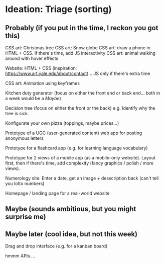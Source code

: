 # Ideation: Triage (sorting)

## Probably (if you put in the time, I reckon you got this)

CSS art: Christmas tree
CSS art: Snow globe
CSS art: draw a phone in HTML + CSS. If there's time, add JS interactivity
CSS art: animal walking around with hover effects

Website: HTML + CSS (inspiration: https://www.art.yale.edu/about/contact)... JS only if there's extra time

CSS art: Animation using keyframes

Kitchen duty generator (focus on either the front end or back end... both in a week would be a _Maybe_)

Decision tree (focus on either the front or the back) e.g. Identify why the tree is sick

Konfigurate your own pizza (toppings, maybe prices...)

Prototype of a UGC (user-generated content) web app for posting anonymous letters

Prototype for a flashcard app (e.g. for learning language vocabulary)

Prototype for 2 views of a mobile app (as a mobile-only website). Layout first, then if there's time, add complexity (fancy graphics / polish / more views).

Numerology site: Enter a date, get an image + desscription back (can't tell you lotto numbers)

Homepage / landing page for a real-world website

## Maybe (sounds ambitious, but you might surprise me)

## Maybe later (cool idea, but not this week)

Drag and drop interface (e.g. for a kanban board)

hmmm APIs.... 